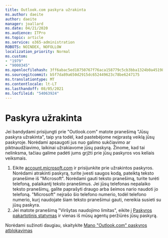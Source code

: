 ```yaml
---
title: Outlook.com paskyra užrakinta
ms.author: daeite
author: daeite
manager: joallard
ms.date: 04/21/2020
ms.audience: ITPro
ms.topic: article
ms.service: o365-administration
ROBOTS: NOINDEX, NOFOLLOW
localization_priority: Normal
ms.custom:
- "1979"
- "9000345"
ms.openlocfilehash: 3ff6abac5ed18750767f76aca158779c5cb3bba1324b0a451987cc37b4b0e239
ms.sourcegitcommit: b5f7da89a650d2915dc652449623c78be6247175
ms.translationtype: MT
ms.contentlocale: lt-LT
ms.lasthandoff: 08/05/2021
ms.locfileid: "54063924"
---
```

# <a name="account-locked"></a>Paskyra užrakinta

Jei bandydami prisijungti prie "Outlook.com" matote pranešimą "Jūsų paskyra užrakinta", taip yra todėl, kad pastebėjome neįprastą veiklą jūsų paskyroje. Norėdami apsaugoti jus nuo galimo sukčiavimo ar piktnaudžiavimo, laikinai užrakiavome jūsų paskyrą. Žinome, kad tai nelinksma, tačiau galime padėti jums grįžti prie jūsų paskyros vos keliais veiksmais.

1. Eikite [account.microsoft.com](https://go.microsoft.com/fwlink/?linkid=2090484) ir prisijunkite prie užrakintos paskyros. Norėdami atrakinti paskyrą, turite įvesti saugos kodą, pateiktą teksto pranešime iš "Microsoft". Norėdami gauti teksto pranešimą, turite turėti telefoną, palaikantį teksto pranešimus. Jei jūsų telefonas nepalaiko teksto pranešimų, galite paprašyti draugo arba šeimos nario naudoti jo telefoną. "Microsoft" neįrašo šio telefono numerio, todėl telefono numerio, kurį naudojate šiam teksto pranešimui gauti, nereikia susieti su jūsų paskyra.
2. Jei matote pranešimą "Viršytas naudojimo limitas", eikite į [Paskyros pakartotinis statymas](https://go.microsoft.com/fwlink/?linkid=2090483) ir vienas iš mūsų agentų peržiūrės jūsų paskyrą.

Norėdami sužinoti daugiau, skaitykite [Mano "Outlook.com" paskyros atblokavimas](https://support.office.com/article/f4ad2701-d166-4d8b-8a6a-9af2a1f8a4c4?wt.mc_id=Office_Outlook_com_Alchemy) 